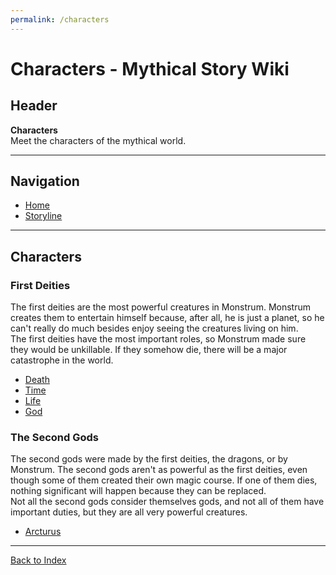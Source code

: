 ```yaml
---
permalink: /characters
---
```

# Characters - Mythical Story Wiki

## Header

**Characters**  
Meet the characters of the mythical world.

---

## Navigation

- [Home](index)
- [Storyline](storyline)

---

## Characters

### First Deities

The first deities are the most powerful creatures in Monstrum. Monstrum creates them to entertain himself because, after all, he is just a planet, so he can't really do much besides enjoy seeing the creatures living on him.  
The first deities have the most important roles, so Monstrum made sure they would be unkillable. If they somehow die, there will be a major catastrophe in the world.

- [Death](character/Death.md)
- [Time](character/Time.md)
- [Life](character/Life.md)
- [God](character/God.md)

### The Second Gods

The second gods were made by the first deities, the dragons, or by Monstrum. The second gods aren't as powerful as the first deities, even though some of them created their own magic course. If one of them dies, nothing significant will happen because they can be replaced.  
Not all the second gods consider themselves gods, and not all of them have important duties, but they are all very powerful creatures.

- [Arcturus](character/Arcturus.md)

---

[Back to Index](../README.md)

